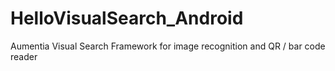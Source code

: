 # HelloVisualSearch_Android
Aumentia Visual Search Framework for image recognition and QR / bar code reader 
